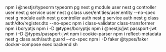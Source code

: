 npm i @nestjs/typeorm typeorm pg
nest g module user
nest g controller user
nest g service user
nest g class user/entities/user.entity --no-spec
nest g module auth
nest g controller auth
nest g service auth
nest g class auth/dto/register.dto --no-spec
npm i class-validator class-transformer
npm i bcryptjs
npm i -D @types/bcryptjs
npm i @nestjs/jwt passport-jwt
npm i -D @types/passport-jwt
npm i cookie-parser
npm i reflect-metadata
nest g class auth/auth.guard --no-spec
npm i -D faker @types/faker
docker-compose exec backend sh
